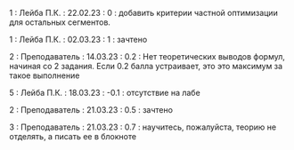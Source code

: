 1 : Лейба П.К. : 22.02.23 : 0 : добавить критерии частной оптимизации для остальных сегментов.

1 : Лейба П.К. : 02.03.23 : 1 : зачтено

2 : Преподаватель : 14.03.23 : 0.2 : Нет теоретических выводов формул, начиная со 2 задания. Если 0.2 балла устраивает, это это максимум за такое выполнение

5 : Лейба П.К. : 18.03.23 : -0.1 : отсутствие на лабе

2 : Преподаватель : 21.03.23 : 0.5 : зачтено

3 : Преподаватель : 21.03.23 : 0.7 : научитесь, пожалуйста, теорию не отделять, а писать ее в блокноте
